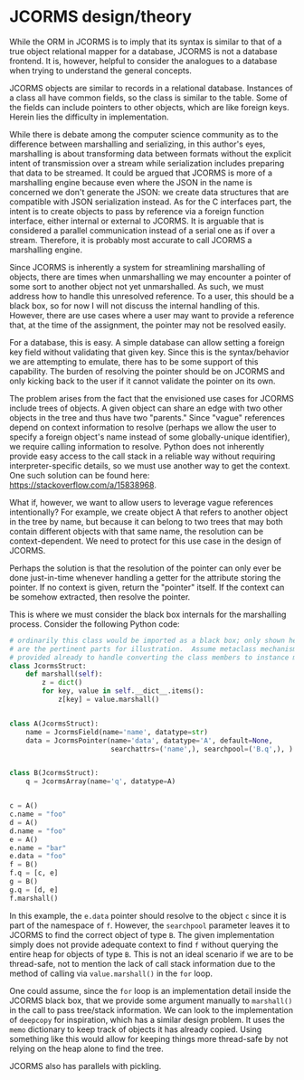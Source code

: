 # JCORMS design/theory

While the ORM in JCORMS is to imply that its syntax is similar to that of a true
object relational mapper for a database, JCORMS is not a database frontend.
It is, however, helpful to consider the analogues to a database when trying to
understand the general concepts.

JCORMS objects are similar to records in a relational database.  Instances of a
class all have common fields, so the class is similar to the table.  Some of
the fields can include pointers to other objects, which are like foreign keys.
Herein lies the difficulty in implementation.

While there is debate among the computer science community as to the difference
between marshalling and serializing, in this author's eyes, marshalling is about
transforming data between formats without the explicit intent of transmission
over a stream while serialization includes preparing that data to be streamed.
It could be argued that JCORMS is more of a marshalling engine because even
where the JSON in the name is concerned we don't generate the JSON: we create
data structures that are compatible with JSON serialization instead.  As for the
C interfaces part, the intent is to create objects to pass by reference via
a foreign function interface, either internal or external to JCORMS.  It is
arguable that is considered a parallel communication instead of a serial one
as if over a stream.  Therefore, it is probably most accurate to call JCORMS
a marshalling engine.

Since JCORMS is inherently a system for streamlining marshalling of objects,
there are times when unmarshalling we may encounter a pointer of some sort to
another object not yet unmarshalled.  As such, we must address how to handle
this unresolved reference.  To a user, this should be a black box, so for now
I will not discuss the internal handling of this.  However, there are use cases
where a user may want to provide a reference that, at the time of the
assignment, the pointer may not be resolved easily.

For a database, this is easy.  A simple database can allow setting a foreign
key field without validating that given key.  Since this is the syntax/behavior
we are attempting to emulate, there has to be some support of this capability.
The burden of resolving the pointer should be on JCORMS and only kicking back to
the user if it cannot validate the pointer on its own.

The problem arises from the fact that the envisioned use cases for JCORMS
include trees of objects.  A given object can share an edge with two other
objects in the tree and thus have two "parents."  Since "vague" references
depend on context information to resolve (perhaps we allow the user to specify
a foreign object's name instead of some globally-unique identifier), we require
calling information to resolve.  Python does not inherently provide easy access
to the call stack in a reliable way without requiring interpreter-specific
details, so we must use another way to get the context.  One such solution
can be found here: <https://stackoverflow.com/a/15838968>.

What if, however, we want to allow users to leverage vague references
intentionally?  For example, we create object A that refers to another
object in the tree by name, but because it can belong to two trees that may both
contain different objects with that same name, the resolution can be
context-dependent.  We need to protect for this use case in the design
of JCORMS.

Perhaps the solution is that the resolution of the pointer can only ever be done
just-in-time whenever handling a getter for the attribute storing the pointer.
If no context is given, return the "pointer" itself.  If the context can be
somehow extracted, then resolve the pointer.

This is where we must consider the black box internals for the marshalling
process.  Consider the following Python code:

```python
# ordinarily this class would be imported as a black box; only shown here
# are the pertinent parts for illustration.  Assume metaclass mechanism has been
# provided already to handle converting the class members to instance members.
class JcormsStruct:
    def marshall(self):
        z = dict()
        for key, value in self.__dict__.items():
            z[key] = value.marshall()


class A(JcormsStruct):
    name = JcormsField(name='name', datatype=str)
    data = JcormsPointer(name='data', datatype='A', default=None,
                         searchattrs=('name',), searchpool=('B.q',), )


class B(JcormsStruct):
    q = JcormsArray(name='q', datatype=A)


c = A()
c.name = "foo"
d = A()
d.name = "foo"
e = A()
e.name = "bar"
e.data = "foo"
f = B()
f.q = [c, e]
g = B()
g.q = [d, e]
f.marshall()
```

In this example, the `e.data` pointer should resolve to the object `c` since it
is part of the namespace of `f`.
However, the `searchpool` parameter leaves it to JCORMS to find the correct
object of type `B`.  The given implementation simply does not provide adequate
context to find `f` without querying the entire heap for objects of type `B`.
This is not an ideal scenario if we are to be thread-safe, not to mention the
lack of call stack information due to the method of calling via
`value.marshall()` in the `for` loop.

One could assume, since the `for` loop is an implementation detail inside
the JCORMS black box, that we provide some argument manually to `marshall()` in
the call to pass tree/stack information.  We can look to the implementation
of `deepcopy` for inspiration, which has a similar design problem.  It uses the
`memo` dictionary to keep track of objects it has already copied.
Using something like this would allow for keeping things more thread-safe by not
relying on the heap alone to find the tree.

JCORMS also has parallels with pickling.
